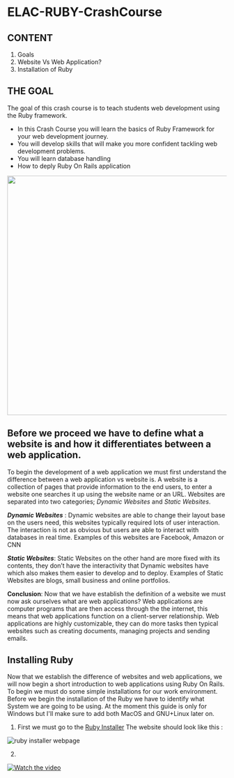 # ELAC-RUBY-CrashCourse
## CONTENT
1. Goals
2. Website Vs Web Application?
3. Installation of Ruby

## THE GOAL
The goal of this crash course is to teach students web development using the Ruby framework. 

- In this Crash Course you will learn the basics of Ruby Framework for your web development journey.
- You will develop skills that will make you more confident tackling web development problems.
- You will learn database handling
- How to deply Ruby On Rails application



<img src = "https://github.com/AngelinCS/ELAC-RUBY-CrashCourse/assets/59464059/6addd90d-6e4d-4a64-a10e-10476b4d81c8" width = "850" height= "550">

## Before we proceed we have to define what a website is and how it differentiates between a web application.

To begin the development of a web application we must first understand the difference between a web application vs website is. A website is a collection of pages that provide information to the end users, to enter a website one searches it up using the website name or an URL. Websites are separated into two categories; *Dynamic Websites* and *Static Websites*. 

***Dynamic Websites*** : Dynamic websites are able to change their layout base on the users need, this websites typically required lots of user interaction. The interaction is not as obvious but users are able to interact with databases in real time. Examples of this websites are Facebook, Amazon or CNN

***Static Websites***: Static Websites on the other hand are more fixed with its contents, they don’t have the interactivity that Dynamic websites have which also makes them easier to develop and to deploy. Examples of Static Websites are blogs, small business and online portfolios.

**Conclusion**: Now that we have establish the definition of a website we must now ask ourselves what are web applications? Web applications are computer programs that are then access through the the internet, this means that web applications function on a client-server relationship. Web applications are highly customizable, they can do more tasks then typical websites such as creating documents, managing projects and sending emails.

## Installing Ruby 

Now that we establish the difference of websites and web applications, we will now begin a short introduction to web applications using Ruby On Rails. To begin we must do some simple installations for our work environment. Before we begin the installation of the Ruby we have to identify what System we are going to be using. At the moment this guide is only for Windows but I'll make sure to add both MacOS and GNU+Linux later on.


1. First we must go to the [Ruby Installer](https://rubyinstaller.org/)
   The website should look like this :
    
![ruby installer webpage](https://github.com/AngelinCS/ELAC-RUBY-CrashCourse/assets/59464059/7767b591-9919-4eb5-83f8-a7697b069844)








2. 

  



[![Watch the video](https://img.youtube.com/vi/watch?v=5ZkC_WE2W6s/https://github.com/AngelinCS/ELAC-RUBY-CrashCourse/assets/59464059/7d75bf0b-eb05-4ad9-84e6-dedf9b807818)](https://www.youtube.com/watch?v=5ZkC_WE2W6s)






















